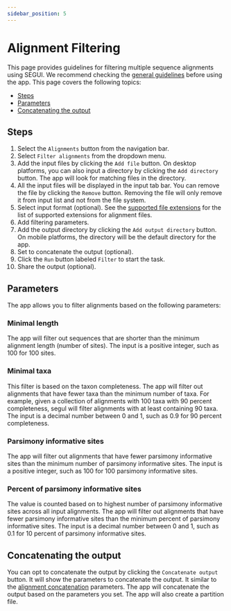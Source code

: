 ```yaml
---
sidebar_position: 5
---
```


# Alignment Filtering

This page provides guidelines for filtering multiple sequence alignments using SEGUI. We recommend checking the [general guidelines](./general) before using the app. This page covers the following topics:

- [Steps](#steps)
- [Parameters](#parameters)
- [Concatenating the output](#concatenating-the-output)

## Steps

1. Select the `Alignments` button from the navigation bar.
2. Select `Filter alignments` from the dropdown menu.
3. Add the input files by clicking the `Add file` button. On desktop platforms, you can also input a directory by clicking the `Add directory` button. The app will look for matching files in the directory.
4. All the input files will be displayed in the input tab bar. You can remove the file by clicking the `Remove` button. Removing the file will only remove it from input list and not from the file system.
5. Select input format (optional). See the [supported file extensions](./general#supported-file-extensions) for the list of supported extensions for alignment files.
6. Add filtering parameters.
7. Add the output directory by clicking the `Add output directory` button. On mobile platforms, the directory will be the default directory for the app.
8. Set to concatenate the output (optional).
9. Click the `Run` button labeled `Filter` to start the task.
10. Share the output (optional).

## Parameters

The app allows you to filter alignments based on the following parameters:

### Minimal length

The app will filter out sequences that are shorter than the minimum alignment length (number of sites). The input is a positive integer, such as 100 for 100 sites.

### Minimal taxa

This filter is based on the taxon completeness. The app will filter out alignments that have fewer taxa than the minimum number of taxa. For example, given a collection of alignments with 100 taxa with 90 percent completeness, segul will filter alignments with at least containing 90 taxa. The input is a decimal number between 0 and 1, such as 0.9 for 90 percent completeness.

### Parsimony informative sites

The app will filter out alignments that have fewer parsimony informative sites than the minimum number of parsimony informative sites. The input is a positive integer, such as 100 for 100 parsimony informative sites.

### Percent of parsimony informative sites

The value is counted based on to highest number of parsimony informative sites across all input alignments. The app will filter out alignments that have fewer parsimony informative sites than the minimum percent of parsimony informative sites. The input is a decimal number between 0 and 1, such as 0.1 for 10 percent of parsimony informative sites.

## Concatenating the output

You can opt to concatenate the output by clicking the `Concatenate output` button. It will show the parameters to concatenate the output. It similar to the [alignment concatenation](./concat.md) parameters. The app will concatenate the output based on the parameters you set. The app will also create a partition file.
